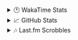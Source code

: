 <details>
  <summary>🕐 WakaTime Stats</summary><br/>

<!--START_SECTION:waka-->
![Code Time](http://img.shields.io/badge/Code%20Time-56%20hrs%2026%20mins-blue)

![Profile Views](http://img.shields.io/badge/Profile%20Views-0-blue)

![Lines of code](https://img.shields.io/badge/From%20Hello%20World%20I%27ve%20Written-3.8%20million%20lines%20of%20code-blue)

**🐱 My GitHub Data** 

> 📦 517.5 kB Used in GitHub's Storage 
 > 
> 🏆 675 Contributions in the Year 2025
 > 
> 💼 Opted to Hire
 > 
> 📜 11 Public Repositories 
 > 
> 🔑 14 Private Repositories 
 > 
**I'm an Early 🐤** 

```text
🌞 Morning                1663 commits        ███░░░░░░░░░░░░░░░░░░░░░░   10.25 % 
🌆 Daytime                6508 commits        ██████████░░░░░░░░░░░░░░░   40.12 % 
🌃 Evening                6162 commits        █████████░░░░░░░░░░░░░░░░   37.99 % 
🌙 Night                  1888 commits        ███░░░░░░░░░░░░░░░░░░░░░░   11.64 % 
```
📅 **I'm Most Productive on Monday** 

```text
Monday                   2752 commits        ████░░░░░░░░░░░░░░░░░░░░░   16.97 % 
Tuesday                  2060 commits        ███░░░░░░░░░░░░░░░░░░░░░░   12.70 % 
Wednesday                1998 commits        ███░░░░░░░░░░░░░░░░░░░░░░   12.32 % 
Thursday                 2585 commits        ████░░░░░░░░░░░░░░░░░░░░░   15.94 % 
Friday                   1750 commits        ███░░░░░░░░░░░░░░░░░░░░░░   10.79 % 
Saturday                 2391 commits        ████░░░░░░░░░░░░░░░░░░░░░   14.74 % 
Sunday                   2685 commits        ████░░░░░░░░░░░░░░░░░░░░░   16.55 % 
```


📊 **This Week I Spent My Time On** 

```text
🕑︎ Time Zone: Asia/Barnaul

💬 Programming Languages: 
PHP                      3 hrs 32 mins       ███████████████░░░░░░░░░░   61.69 % 
Smarty                   51 mins             ████░░░░░░░░░░░░░░░░░░░░░   15.06 % 
Twig                     38 mins             ███░░░░░░░░░░░░░░░░░░░░░░   11.06 % 
Text                     14 mins             █░░░░░░░░░░░░░░░░░░░░░░░░   04.33 % 
GitIgnore file           7 mins              █░░░░░░░░░░░░░░░░░░░░░░░░   02.25 % 

🔥 Editors: 
PhpStorm                 5 hrs 45 mins       █████████████████████████   100.00 % 

💻 Operating System: 
Windows                  5 hrs 45 mins       █████████████████████████   100.00 % 
```

**I Mostly Code in PHP** 

```text
PHP                      24 repos            ████████████░░░░░░░░░░░░░   50.00 % 
Batchfile                11 repos            ██████░░░░░░░░░░░░░░░░░░░   22.92 % 
Markdown                 1 repo              █░░░░░░░░░░░░░░░░░░░░░░░░   02.08 % 
Twig                     1 repo              █░░░░░░░░░░░░░░░░░░░░░░░░   02.08 % 
Pawn                     1 repo              █░░░░░░░░░░░░░░░░░░░░░░░░   02.08 % 
```




 Last Updated on 27/02/2025 00:56:58 UTC
<!--END_SECTION:waka-->
</details>

<details>
  <summary>📈 GitHub Stats</summary><br/>

[![belomaxorka's GitHub stats](https://github-readme-stats.vercel.app/api?username=belomaxorka&theme=buefy)](https://github.com/belomaxorka)
</details>

<details>
  <summary>🎶 Last.fm Scrobbles</summary><br/>

![My scrobbles](https://lastfm-recently-played.vercel.app/api?user=belomaxorka&show_user=header&count=3&footer_style=normal_stats)
</details>
